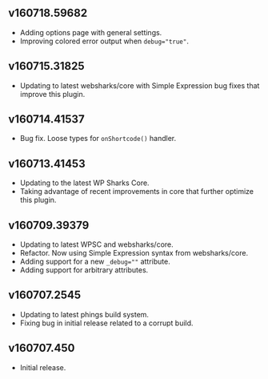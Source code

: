 ## v160718.59682

- Adding options page with general settings.
- Improving colored error output when `debug="true"`.

## v160715.31825

- Updating to latest websharks/core with Simple Expression bug fixes that improve this plugin.

## v160714.41537

- Bug fix. Loose types for `onShortcode()` handler.

## v160713.41453

- Updating to the latest WP Sharks Core.
- Taking advantage of recent improvements in core that further optimize this plugin.

## v160709.39379

- Updating to latest WPSC and websharks/core.
- Refactor. Now using Simple Expression syntax from websharks/core.
- Adding support for a new `_debug=""` attribute.
- Adding support for arbitrary attributes.

## v160707.2545

- Updating to latest phings build system.
- Fixing bug in initial release related to a corrupt build.

## v160707.450

- Initial release.
